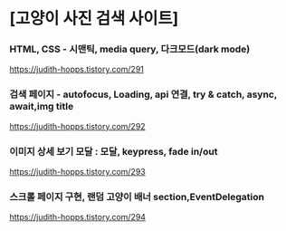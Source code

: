 # [고양이 사진 검색 사이트]

### HTML, CSS - 시맨틱, media query, 다크모드(dark mode)

https://judith-hopps.tistory.com/291

### 검색 페이지 - autofocus, Loading, api 연결, try & catch, async, await,img title

https://judith-hopps.tistory.com/292

### 이미지 상세 보기 모달 : 모달, keypress, fade in/out

https://judith-hopps.tistory.com/293

### 스크롤 페이지 구현, 랜덤 고양이 배너 section,EventDelegation

https://judith-hopps.tistory.com/294
